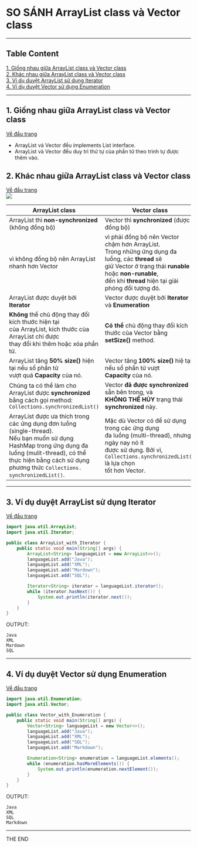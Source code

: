 # SO SÁNH ArrayList class và Vector class
___
## Table Content <a id="0"></a>

[1. Giống nhau giữa ArrayList class và Vector class](#1)<br/>
[2. Khác nhau giữa ArrayList class và Vector class](#2)<br/>
[3. Ví dụ duyệt ArrayList sử dụng Iterator](#3)<br/>
[4. Ví dụ duyệt Vector sử dụng Enumeration](#4)
___

## 1. Giống nhau giữa ArrayList class và Vector class <a id="1"></a>
[Về đầu trang](#0)
* ArrayList và Vector đều implements List interface.
* ArrayList và Vector đều duy trì thứ tự của phần tử theo trình tự được thêm vào.
## 2. Khác nhau giữa ArrayList class và Vector class <a id="2"></a>
[Về đầu trang](#0)<br/>
<img src="https://github.com/hienqp/JavaCore/blob/main/_44_Collection_Framework/_11_Vector_and_ArrayList/Multi-Threading-Vector-and-ArrayList.png">

ArrayList class|Vector class
----------|----------
ArrayList thì **non-synchronized** (không đồng bộ)|Vector thì **synchronized** (được đồng bộ)
vì không đồng bộ nên ArrayList nhanh hơn Vector|vì phải đồng bộ nên Vector chậm hơn ArrayList.<br/>Trong những ứng dụng đa luồng, các **thread** sẽ<br/>giữ Vector ở trạng thái **runable** hoặc **non-runable**,<br/>đến khi **thread** hiện tại giải phóng đối tượng đó.
ArrayList được duyệt bởi **Iterator**|Vector được duyệt bởi **Iterator** và **Enumeration**
**Không** thể chủ động thay đổi kích thước hiện tại<br/>của ArrayList, kích thước của ArrayList chỉ được<br/>thay đổi khi thêm hoặc xóa phần tử.|**Có thể** chủ động thay đổi kích thước của Vector bằng<br/>**setSize()** method.
ArrayList tăng **50%** **size()** hiện tại nếu số phần tử<br/>vượt quá **Capacity** của nó.|Vector tăng **100% size()** hiệ tại nếu số phần tử vượt<br/>**Capacity** của nó.
Chúng ta có thể làm cho ArrayList được **synchronized**<br/>bằng cách gọi method:<br/>`Collections.synchronizedList()`|Vector **đã được synchronized** sẵn bên trong, và<br/>**KHÔNG THỂ HỦY** trạng thái **synchronized** này.
ArrayList được ưa thích trong các ứng dụng đơn luồng <br/>(single-thread). <br/>Nếu bạn muốn sử dụng HashMap trong ứng dụng đa <br/>luồng (mulit-thread), có thể thực hiện bằng cách sử dụng <br/>phương thức `Collections. synchronizedList()`.|Mặc dù Vector có để sử dụng trong các ứng dụng <br/>đa luồng (multi-thread), nhưng ngày nay nó ít <br/>được sử dụng. Bởi vì, <br/>`Collections.synchronizedList()` là lựa chọn <br/>tốt hơn Vector.
___

## 3. Ví dụ duyệt ArrayList sử dụng Iterator <a id="3"></a>
[Về đầu trang](#0)
```java
import java.util.ArrayList;
import java.util.Iterator;

public class ArrayList_with_Iterator {
    public static void main(String[] args) {
        ArrayList<String> languageList = new ArrayList<>();
        languageList.add("Java");
        languageList.add("XML");
        languageList.add("Mardown");
        languageList.add("SQL");

        Iterator<String> iterator = languageList.iterator();
        while (iterator.hasNext()) {
            System.out.println(iterator.next());
        }
    }
}
```
OUTPUT:
```
Java
XML
Mardown
SQL
```
___
## 4. Ví dụ duyệt Vector sử dụng Enumeration <a id="4"></a>
[Về đầu trang](#0)
```java
import java.util.Enumeration;
import java.util.Vector;

public class Vector_with_Enumeration {
    public static void main(String[] args) {
        Vector<String> languageList = new Vector<>();
        languageList.add("Java");
        languageList.add("XML");
        languageList.add("SQL");
        languageList.add("Markdown");

        Enumeration<String> enumeration = languageList.elements();
        while (enumeration.hasMoreElements()) {
            System.out.println(enumeration.nextElement());
        }
    }
}
```
OUTPUT:
```
Java
XML
SQL
Markdown
```
___
THE END